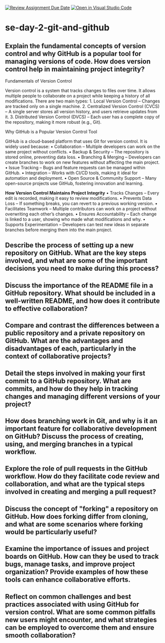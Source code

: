 [![Review Assignment Due Date](https://classroom.github.com/assets/deadline-readme-button-22041afd0340ce965d47ae6ef1cefeee28c7c493a6346c4f15d667ab976d596c.svg)](https://classroom.github.com/a/8wgCKhpZ)
[![Open in Visual Studio Code](https://classroom.github.com/assets/open-in-vscode-2e0aaae1b6195c2367325f4f02e2d04e9abb55f0b24a779b69b11b9e10269abc.svg)](https://classroom.github.com/online_ide?assignment_repo_id=18564053&assignment_repo_type=AssignmentRepo)
# se-day-2-git-and-github
## Explain the fundamental concepts of version control and why GitHub is a popular tool for managing versions of code. How does version control help in maintaining project integrity?

Fundamentals of Version Control

Version control is a system that tracks changes to files over time. It allows multiple people to collaborate on a project while keeping a history of all modifications. There are two main types:
	1.	Local Version Control – Changes are tracked only on a single machine.
	2.	Centralized Version Control (CVCS) – A single server stores all version history, and users retrieve updates from it.
	3.	Distributed Version Control (DVCS) – Each user has a complete copy of the repository, making it more robust (e.g., Git).

Why GitHub is a Popular Version Control Tool

GitHub is a cloud-based platform that uses Git for version control. It is widely used because:
	•	Collaboration – Multiple developers can work on the same project without conflicts.
	•	Backup & Security – The repository is stored online, preventing data loss.
	•	Branching & Merging – Developers can create branches to work on new features without affecting the main project.
	•	Issue Tracking – Bugs and feature requests can be managed within GitHub.
	•	Integration – Works with CI/CD tools, making it ideal for automation and deployment.
	•	Open Source & Community Support – Many open-source projects use GitHub, fostering innovation and learning.

**How Version Control Maintains Project Integrity**
	•	Tracks Changes – Every edit is recorded, making it easy to review modifications.
	•	Prevents Data Loss – If something breaks, you can revert to a previous working version.
	•	Facilitates Teamwork – Multiple contributors can work on a project without overwriting each other’s changes.
	•	Ensures Accountability – Each change is linked to a user, showing who made what modifications and why.
	•	Supports Experimentation – Developers can test new ideas in separate branches before merging them into the main project.
 
## Describe the process of setting up a new repository on GitHub. What are the key steps involved, and what are some of the important decisions you need to make during this process?

## Discuss the importance of the README file in a GitHub repository. What should be included in a well-written README, and how does it contribute to effective collaboration?

## Compare and contrast the differences between a public repository and a private repository on GitHub. What are the advantages and disadvantages of each, particularly in the context of collaborative projects?

## Detail the steps involved in making your first commit to a GitHub repository. What are commits, and how do they help in tracking changes and managing different versions of your project?

## How does branching work in Git, and why is it an important feature for collaborative development on GitHub? Discuss the process of creating, using, and merging branches in a typical workflow.

## Explore the role of pull requests in the GitHub workflow. How do they facilitate code review and collaboration, and what are the typical steps involved in creating and merging a pull request?

## Discuss the concept of "forking" a repository on GitHub. How does forking differ from cloning, and what are some scenarios where forking would be particularly useful?

## Examine the importance of issues and project boards on GitHub. How can they be used to track bugs, manage tasks, and improve project organization? Provide examples of how these tools can enhance collaborative efforts.

## Reflect on common challenges and best practices associated with using GitHub for version control. What are some common pitfalls new users might encounter, and what strategies can be employed to overcome them and ensure smooth collaboration?
